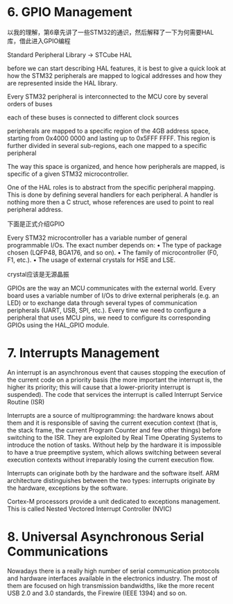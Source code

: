 # 6. GPIO Management

以我的理解，第6章先讲了一些STM32的通识，然后解释了一下为何需要HAL库，借此进入GPIO编程

Standard Peripheral Library -> STCube HAL

before we can start describing HAL features, it is best to give a quick look at how the STM32 peripherals are mapped to logical addresses and how they are represented inside the HAL library.

Every STM32 peripheral is interconnected to the MCU core by several orders of buses

each of these buses is connected to different clock sources

peripherals are mapped to a specific region of the 4GB address space, starting from 0x4000 0000 and lasting up to 0x5FFF FFFF. This region is further divided in several sub-regions, each one mapped to a specific peripheral

The way this space is organized, and hence how peripherals are mapped, is specific of a given STM32 microcontroller.

One of the HAL roles is to abstract from the specific peripheral mapping. This is done by defining several handlers for each peripheral. A handler is nothing more then a C struct, whose references are used to point to real peripheral address.

下面是正式介绍GPIO

Every STM32 microcontroller has a variable number of general programmable I/Os. The exact number depends on:
• The type of package chosen (LQFP48, BGA176, and so on).
• The family of microcontroller (F0, F1, etc.).
• The usage of external crystals for HSE and LSE.

crystal应该是无源晶振

GPIOs are the way an MCU communicates with the external world. Every board uses a variable number of I/Os to drive external peripherals (e.g. an LED) or to exchange data through several types of communication peripherals (UART, USB, SPI, etc.). Every time we need to configure a peripheral that uses MCU pins, we need to configure its corresponding GPIOs using the HAL_GPIO module.

# 7. Interrupts Management

An interrupt is an asynchronous event that causes stopping the execution of the current code on a priority basis (the more important the interrupt is, the higher its priority; this will cause that a lower-priority interrupt is suspended). The code that services the interrupt is called Interrupt Service Routine (ISR)

Interrupts are a source of multiprogramming: the hardware knows about them and it is responsible of saving the current execution context (that is, the stack frame, the current Program Counter and few other things) before switching to the ISR. They are exploited by Real Time Operating Systems to introduce the notion of tasks. Without help by the hardware it is impossible to have a true preemptive system, which allows switching between several execution contexts without irreparably losing the current execution flow.

Interrupts can originate both by the hardware and the software itself. ARM architecture distinguishes between the two types: interrupts originate by the hardware, exceptions by the software.

Cortex-M processors provide a unit dedicated to exceptions management. This is called Nested Vectored Interrupt Controller (NVIC)

# 8. Universal Asynchronous Serial Communications

Nowadays there is a really high number of serial communication protocols and hardware interfaces available in the electronics industry. The most of them are focused on high transmission bandwidths, like the more recent USB 2.0 and 3.0 standards, the Firewire (IEEE 1394) and so on.
